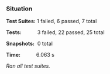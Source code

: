 ### **Situation**

**Test Suites:** 1 failed, 6 passed, 7 total

**Tests:** &nbsp; &nbsp; &nbsp; &nbsp; &nbsp; 3 failed, 22 passed, 25 total

**Snapshots:** &nbsp;0 total

**Time:** &nbsp; &nbsp; &nbsp; &nbsp; &nbsp; 6.063 s

*Ran all test suites.*
